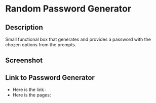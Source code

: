 # Random Password Generator

## Description

Small functional box that generates and provides a password with the chozen options from the prompts.

## Screenshot


## Link to Password Generator

* Here is the link : []()
* Here is the pages: []()